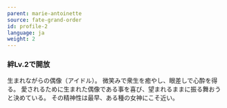 ```yaml
---
parent: marie-antoinette
source: fate-grand-order
id: profile-2
language: ja
weight: 2
---
```


### 絆Lv.2で開放

生まれながらの偶像（アイドル）。
微笑みで衆生を癒やし、眼差しで心酔を得る。
愛されるために生まれた偶像である事を喜び、望まれるままに振る舞おうと決めている。
その精神性は最早、ある種の女神にこそ近い。

